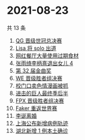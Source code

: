 # 2021-08-23

共 13 条

<!-- BEGIN ZHIHUSEARCH -->
<!-- 最后更新时间 Mon Aug 23 2021 14:09:58 GMT+0800 (China Standard Time) -->
1. [QG 晋级世冠总决赛](https://www.zhihu.com/search?q=QGhappy)
1. [Lisa 将 solo 出道](https://www.zhihu.com/search?q=Lisa)
1. [网红餐厅大量使用过期食材](https://www.zhihu.com/search?q=胖哥俩肉蟹煲)
1. [张雨绮李柄熹退出女儿 4](https://www.zhihu.com/search?q=张雨绮)
1. [第 32 届金曲奖 ](https://www.zhihu.com/search?q=金曲奖)
1. [WE 晋级胜者组决赛](https://www.zhihu.com/search?q=WE)
1. [校门口卖色情漫画被抓](https://www.zhihu.com/search?q=非法出版物)
1. [进击的巨人最终季后半](https://www.zhihu.com/search?q=进击的巨人)
1. [FPX 晋级胜者组决赛](https://www.zhihu.com/search?q=fpx)
1. [Faker 重返世界赛](https://www.zhihu.com/search?q=faker)
1. [李诞离婚](https://www.zhihu.com/search?q=李诞)
1. [上海公布新增病例轨迹](https://www.zhihu.com/search?q=上海疫情)
1. [湖北新增 1 例本土确诊](https://www.zhihu.com/search?q=湖北疫情)
<!-- END ZHIHUSEARCH -->
